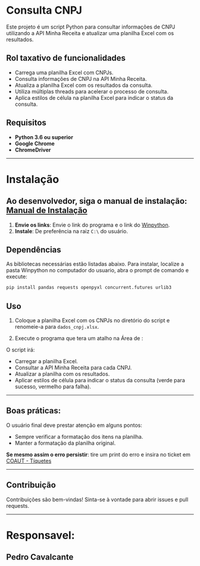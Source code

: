 # Consulta CNPJ

Este projeto é um script Python para consultar informações de CNPJ utilizando a API Minha Receita e atualizar uma planilha Excel com os resultados.

## Rol taxativo de funcionalidades
- Carrega uma planilha Excel com CNPJs.
- Consulta informações de CNPJ na API Minha Receita.
- Atualiza a planilha Excel com os resultados da consulta.
- Utiliza múltiplas threads para acelerar o processo de consulta.
- Aplica estilos de célula na planilha Excel para indicar o status da consulta.

## Requisitos
- **Python 3.6 ou superior**
- **Google Chrome**
- **ChromeDriver**

---

# Instalação

## Ao desenvolvedor, siga o manual de instalação: [Manual de Instalação](https://anttgov.sharepoint.com/:w:/r/sites/COAUT/Documentos%20Compartilhados/Manuais/MANUAL%20EXECUTAVEL%20.docx?d=w7803903383db48839031cd9386ba4043&csf=1&web=1&e=fbVucC)

1. **Envie os links**: Envie o link do programa e o link do [Winpython](https://sourceforge.net/projects/winpython/files/latest/download).
2. **Instale**: De preferência na raiz `C:\` do usuário.

## Dependências
As bibliotecas necessárias estão listadas abaixo. Para instalar, localize a pasta Winpython no computador do usuario, abra o prompt de comando e execute:

   ```bash
   pip install pandas requests openpyxl concurrent.futures urlib3
   ```

## Uso

1. Coloque a planilha Excel com os CNPJs no diretório do script e renomeie-a para `dados_cnpj.xlsx`.

2. Execute o programa que tera um atalho na Área de :

O script irá:

- Carregar a planilha Excel.
- Consultar a API Minha Receita para cada CNPJ.
- Atualizar a planilha com os resultados.
- Aplicar estilos de célula para indicar o status da consulta (verde para sucesso, vermelho para falha).

---

## Boas práticas:
O usuário final deve prestar atenção em alguns pontos:
- Sempre verificar a formatação dos itens na planilha.
- Manter a formatação da planilha original.

**Se mesmo assim o erro persistir**: tire um print do erro e insira no ticket em [COAUT - Tíquetes](https://anttgov.sharepoint.com/sites/COAUT)

---

## Contribuição

Contribuições são bem-vindas! Sinta-se à vontade para abrir issues e pull requests.

---

# Responsavel:

## Pedro Cavalcante


